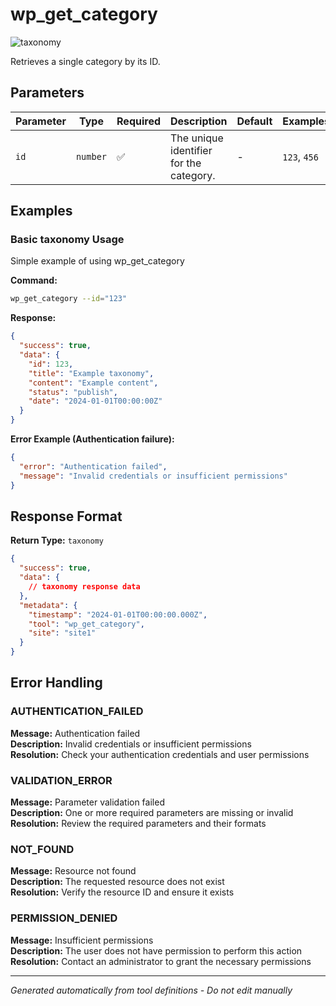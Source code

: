 # wp_get_category

![taxonomy](https://img.shields.io/badge/category-taxonomy-lightgrey)

Retrieves a single category by its ID.

## Parameters

| Parameter | Type | Required | Description | Default | Examples |
|-----------|------|----------|-------------|---------|----------|
| `id` | `number` | ✅ | The unique identifier for the category. | - | `123`, `456` |

## Examples

### Basic taxonomy Usage

Simple example of using wp_get_category

**Command:**

```bash
wp_get_category --id="123"
```

**Response:**

```json
{
  "success": true,
  "data": {
    "id": 123,
    "title": "Example taxonomy",
    "content": "Example content",
    "status": "publish",
    "date": "2024-01-01T00:00:00Z"
  }
}
```

**Error Example (Authentication failure):**

```json
{
  "error": "Authentication failed",
  "message": "Invalid credentials or insufficient permissions"
}
```

## Response Format

**Return Type:** `taxonomy`

```json
{
  "success": true,
  "data": {
    // taxonomy response data
  },
  "metadata": {
    "timestamp": "2024-01-01T00:00:00.000Z",
    "tool": "wp_get_category",
    "site": "site1"
  }
}
```

## Error Handling

### AUTHENTICATION_FAILED

**Message:** Authentication failed  
**Description:** Invalid credentials or insufficient permissions  
**Resolution:** Check your authentication credentials and user permissions

### VALIDATION_ERROR

**Message:** Parameter validation failed  
**Description:** One or more required parameters are missing or invalid  
**Resolution:** Review the required parameters and their formats

### NOT_FOUND

**Message:** Resource not found  
**Description:** The requested resource does not exist  
**Resolution:** Verify the resource ID and ensure it exists

### PERMISSION_DENIED

**Message:** Insufficient permissions  
**Description:** The user does not have permission to perform this action  
**Resolution:** Contact an administrator to grant the necessary permissions

---

*Generated automatically from tool definitions - Do not edit manually*
